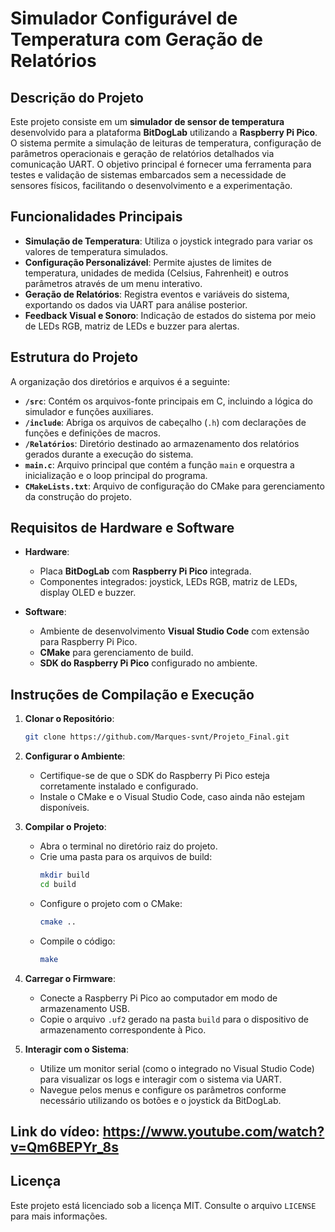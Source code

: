 # Simulador Configurável de Temperatura com Geração de Relatórios

## Descrição do Projeto

Este projeto consiste em um **simulador de sensor de temperatura** desenvolvido para a plataforma **BitDogLab** utilizando a **Raspberry Pi Pico**. O sistema permite a simulação de leituras de temperatura, configuração de parâmetros operacionais e geração de relatórios detalhados via comunicação UART. O objetivo principal é fornecer uma ferramenta para testes e validação de sistemas embarcados sem a necessidade de sensores físicos, facilitando o desenvolvimento e a experimentação.

## Funcionalidades Principais

- **Simulação de Temperatura**: Utiliza o joystick integrado para variar os valores de temperatura simulados.
- **Configuração Personalizável**: Permite ajustes de limites de temperatura, unidades de medida (Celsius, Fahrenheit) e outros parâmetros através de um menu interativo.
- **Geração de Relatórios**: Registra eventos e variáveis do sistema, exportando os dados via UART para análise posterior.
- **Feedback Visual e Sonoro**: Indicação de estados do sistema por meio de LEDs RGB, matriz de LEDs e buzzer para alertas.

## Estrutura do Projeto

A organização dos diretórios e arquivos é a seguinte:

- **`/src`**: Contém os arquivos-fonte principais em C, incluindo a lógica do simulador e funções auxiliares.
- **`/include`**: Abriga os arquivos de cabeçalho (`.h`) com declarações de funções e definições de macros.
- **`/Relatórios`**: Diretório destinado ao armazenamento dos relatórios gerados durante a execução do sistema.
- **`main.c`**: Arquivo principal que contém a função `main` e orquestra a inicialização e o loop principal do programa.
- **`CMakeLists.txt`**: Arquivo de configuração do CMake para gerenciamento da construção do projeto.

## Requisitos de Hardware e Software

- **Hardware**:
  - Placa **BitDogLab** com **Raspberry Pi Pico** integrada.
  - Componentes integrados: joystick, LEDs RGB, matriz de LEDs, display OLED e buzzer.

- **Software**:
  - Ambiente de desenvolvimento **Visual Studio Code** com extensão para Raspberry Pi Pico.
  - **CMake** para gerenciamento de build.
  - **SDK do Raspberry Pi Pico** configurado no ambiente.

## Instruções de Compilação e Execução

1. **Clonar o Repositório**:
   ```bash
   git clone https://github.com/Marques-svnt/Projeto_Final.git
   ```

2. **Configurar o Ambiente**:
   - Certifique-se de que o SDK do Raspberry Pi Pico esteja corretamente instalado e configurado.
   - Instale o CMake e o Visual Studio Code, caso ainda não estejam disponíveis.

3. **Compilar o Projeto**:
   - Abra o terminal no diretório raiz do projeto.
   - Crie uma pasta para os arquivos de build:
     ```bash
     mkdir build
     cd build
     ```
   - Configure o projeto com o CMake:
     ```bash
     cmake ..
     ```
   - Compile o código:
     ```bash
     make
     ```

4. **Carregar o Firmware**:
   - Conecte a Raspberry Pi Pico ao computador em modo de armazenamento USB.
   - Copie o arquivo `.uf2` gerado na pasta `build` para o dispositivo de armazenamento correspondente à Pico.

5. **Interagir com o Sistema**:
   - Utilize um monitor serial (como o integrado no Visual Studio Code) para visualizar os logs e interagir com o sistema via UART.
   - Navegue pelos menus e configure os parâmetros conforme necessário utilizando os botões e o joystick da BitDogLab.

## Link do vídeo: https://www.youtube.com/watch?v=Qm6BEPYr_8s

## Licença

Este projeto está licenciado sob a licença MIT. Consulte o arquivo `LICENSE` para mais informações.

